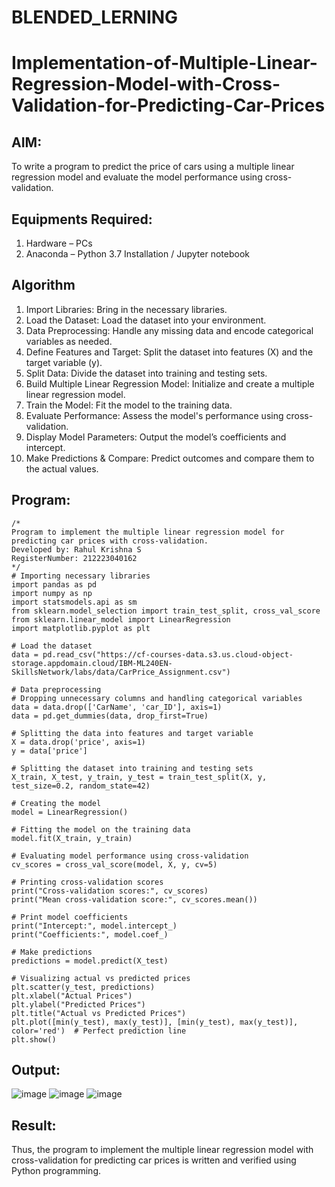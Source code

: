 # BLENDED_LERNING
# Implementation-of-Multiple-Linear-Regression-Model-with-Cross-Validation-for-Predicting-Car-Prices

## AIM:
To write a program to predict the price of cars using a multiple linear regression model and evaluate the model performance using cross-validation.

## Equipments Required:
1. Hardware – PCs
2. Anaconda – Python 3.7 Installation / Jupyter notebook

## Algorithm
1. Import Libraries: Bring in the necessary libraries.
2. Load the Dataset: Load the dataset into your environment.
3. Data Preprocessing: Handle any missing data and encode categorical variables as needed.
4. Define Features and Target: Split the dataset into features (X) and the target variable (y).
5. Split Data: Divide the dataset into training and testing sets.
6. Build Multiple Linear Regression Model: Initialize and create a multiple linear regression model.
7. Train the Model: Fit the model to the training data.
8. Evaluate Performance: Assess the model's performance using cross-validation.
9. Display Model Parameters: Output the model’s coefficients and intercept.
10. Make Predictions & Compare: Predict outcomes and compare them to the actual values.

## Program:
```
/*
Program to implement the multiple linear regression model for predicting car prices with cross-validation.
Developed by: Rahul Krishna S
RegisterNumber: 212223040162
*/
# Importing necessary libraries
import pandas as pd
import numpy as np
import statsmodels.api as sm
from sklearn.model_selection import train_test_split, cross_val_score
from sklearn.linear_model import LinearRegression
import matplotlib.pyplot as plt

# Load the dataset
data = pd.read_csv("https://cf-courses-data.s3.us.cloud-object-storage.appdomain.cloud/IBM-ML240EN-SkillsNetwork/labs/data/CarPrice_Assignment.csv")

# Data preprocessing
# Dropping unnecessary columns and handling categorical variables
data = data.drop(['CarName', 'car_ID'], axis=1)
data = pd.get_dummies(data, drop_first=True)

# Splitting the data into features and target variable
X = data.drop('price', axis=1)
y = data['price']

# Splitting the dataset into training and testing sets
X_train, X_test, y_train, y_test = train_test_split(X, y, test_size=0.2, random_state=42)

# Creating the model
model = LinearRegression()

# Fitting the model on the training data
model.fit(X_train, y_train)

# Evaluating model performance using cross-validation
cv_scores = cross_val_score(model, X, y, cv=5)

# Printing cross-validation scores
print("Cross-validation scores:", cv_scores)
print("Mean cross-validation score:", cv_scores.mean())

# Print model coefficients
print("Intercept:", model.intercept_)
print("Coefficients:", model.coef_)

# Make predictions
predictions = model.predict(X_test)

# Visualizing actual vs predicted prices
plt.scatter(y_test, predictions)
plt.xlabel("Actual Prices")
plt.ylabel("Predicted Prices")
plt.title("Actual vs Predicted Prices")
plt.plot([min(y_test), max(y_test)], [min(y_test), max(y_test)], color='red')  # Perfect prediction line
plt.show()
```

## Output:
![image](https://github.com/user-attachments/assets/0c77de6c-956f-46b8-b102-b55fce3164b0)
![image](https://github.com/user-attachments/assets/7a872c64-607e-4576-b429-8a438730cc8c)
![image](https://github.com/user-attachments/assets/b6db3fa9-8a23-4645-883d-a1d3aca4ef21)


## Result:
Thus, the program to implement the multiple linear regression model with cross-validation for predicting car prices is written and verified using Python programming.
